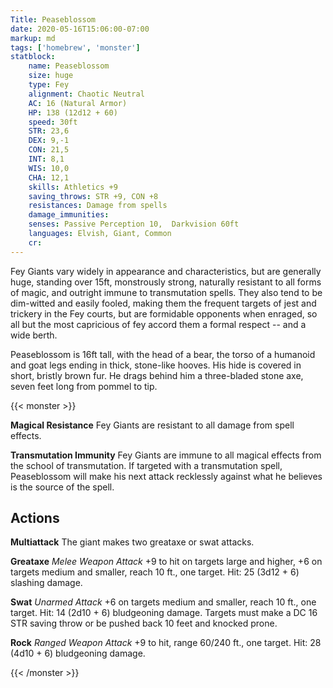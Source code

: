 ```yaml
---
Title: Peaseblossom
date: 2020-05-16T15:06:00-07:00
markup: md
tags: ['homebrew', 'monster']
statblock:
    name: Peaseblossom
    size: huge
    type: Fey
    alignment: Chaotic Neutral
    AC: 16 (Natural Armor)
    HP: 138 (12d12 + 60)
    speed: 30ft
    STR: 23,6
    DEX: 9,-1
    CON: 21,5
    INT: 8,1
    WIS: 10,0
    CHA: 12,1
    skills: Athletics +9
    saving_throws: STR +9, CON +8
    resistances: Damage from spells
    damage_immunities: 
    senses: Passive Perception 10,  Darkvision 60ft
    languages: Elvish, Giant, Common
    cr:
---
```


Fey Giants vary widely in appearance and characteristics, but are generally  huge, standing over 15ft, monstrously strong, naturally resistant to all forms of magic, and outright immune to transmutation spells. They also tend to be dim-witted and easily fooled, making them the frequent targets of jest and trickery in the Fey courts, but are formidable opponents when enraged, so all but the most capricious of fey accord them a formal respect -- and a wide berth.

Peaseblossom is 16ft tall, with the head of a bear, the torso of a humanoid and goat legs ending in thick, stone-like hooves. His hide is covered in short, bristly brown fur. He drags behind him a three-bladed stone axe, seven feet long from pommel to tip.

{{< monster >}}

**Magical Resistance** Fey Giants are resistant to all damage from spell effects.

**Transmutation Immunity** Fey Giants are immune to all magical effects from the school of transmutation. If targeted with a transmutation spell, Peaseblossom will make his next attack recklessly against what he believes is the source of the spell.


## Actions

**Multiattack** The giant makes two greataxe or swat attacks.

**Greataxe** *Melee Weapon Attack* +9 to hit on targets large and higher, +6 on targets medium and smaller, reach 10 ft., one target. Hit: 25 (3d12 + 6) slashing damage.

**Swat** *Unarmed Attack* +6 on targets medium and smaller, reach 10 ft., one target. Hit:  14 (2d10 + 6) bludgeoning damage. Targets must make a DC 16 STR saving throw or be pushed back 10 feet and knocked prone.

**Rock** *Ranged Weapon Attack* +9 to hit, range 60/240 ft., one target. Hit: 28 (4d10 + 6) bludgeoning damage.

{{< /monster >}}
